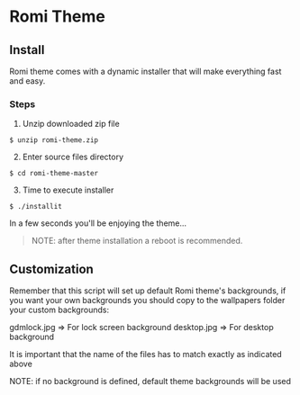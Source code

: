 # Romi Theme

## Install
Romi theme comes with a dynamic installer that will make everything fast and easy.

### Steps
1. Unzip downloaded zip file
```
$ unzip romi-theme.zip
```
2. Enter source files directory
```
$ cd romi-theme-master
```
3. Time to execute installer
```
$ ./installit
```
In a few seconds you'll be enjoying the theme...

> NOTE: after theme installation a reboot is recommended.

## Customization

Remember that this script will set up default Romi theme's backgrounds,
if you want your own backgrounds you should copy to the wallpapers folder
your custom backgrounds:

gdmlock.jpg => For lock screen background
desktop.jpg => For desktop background

It is important that the name of the files has to match exactly as indicated above

NOTE: if no background is defined, default theme backgrounds will be used
